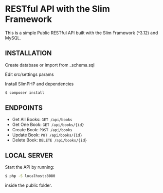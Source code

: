 # RESTful API with the Slim Framework

This is a simple Public RESTful API built with the Slim Framework (^3.12) and MySQL.

## INSTALLATION

Create database or import from _schema.sql

Edit src/settings params

Install SlimPHP and dependencies

```sh
$ composer install
```

## ENDPOINTS

- Get All Books: `GET /api/books`
- Get One Book: `GET /api/books/{id}`
- Create Book: `POST /api/books`
- Update Book: `PUT /api/books/{id}`
- Delete Book: `DELETE /api/books/{id}`


## LOCAL SERVER

Start the API by running:

```sh
$ php -S localhost:8080
```

inside the public folder.